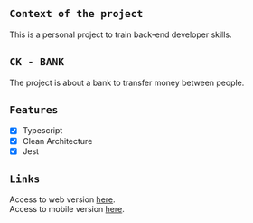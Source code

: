 ## `Context of the project`

This is a personal project to train back-end developer skills.

## `CK - BANK`

The project is about a bank to transfer money between people.

## `Features`

 - [x] Typescript
 - [x] Clean Architecture
 - [x] Jest

## `Links`

Access to web version [here](https://github.com/kaiquecaires/ck-bank). </br>
Access to mobile version [here](https://github.com/kaiquecaires/ck-bank-app).
